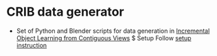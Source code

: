 # CRIB data generator
- Set of Python and Blender scripts for data generation in [Incremental Object Learning from Contiguous Views](http://openaccess.thecvf.com/content_CVPR_2019/html/Stojanov_Incremental_Object_Learning_From_Contiguous_Views_CVPR_2019_paper.html)
$ Setup
Follow [setup instruction](https://github.com/iolfcv/CRIB_Data_Generator/blob/master/SETUP.md)
